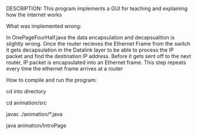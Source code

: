 
DESCRIPTION:
This program implements a GUI for teaching and explaining how the internet works

What was implemented wrong:

In OnePageFourHalf.java the data encapsulation and decapsualtion is slightly wrong. Once the router recieves the Ethernet Frame from the switch it gets decapsulation in the Datalink layer to be able to process the IP packet and find the destination IP address. Before it gets sent off to the next router, IP packet is encapsulated into an Ethernet frame. This step repeats every time the ethernet frame arrives at a router

How to compile and run the program: 

cd into directory 


cd animation/src

javac ./animation/*.java

java animation/IntroPage

